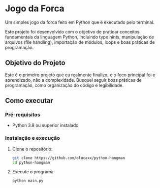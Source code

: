# Jogo da Forca 

Um simples jogo da forca feito em Python que é executado pelo terminal.

Este projeto foi desenvolvido com o objetivo de praticar conceitos fundamentais da linguagem Python, incluindo type hints, manipulação de arquivos (file handling), importação de módulos, loops e boas práticas de programação.

## Objetivo do Projeto

Este é o primeiro projeto que eu realmente finalizo, e o foco principal foi o aprendizado, não a complexidade. Busquei seguir boas práticas de programação, como organização do código e legibilidade.

## Como executar

### Pré-requisitos
- Python 3.8 ou superior instalado

### Instalação e execução

1. Clone o repositório:
   ```sh
   git clone https://github.com/olucaxx/python-hangman
   cd python-hangman
2. Execute o programa
    ```sh
    python main.py

